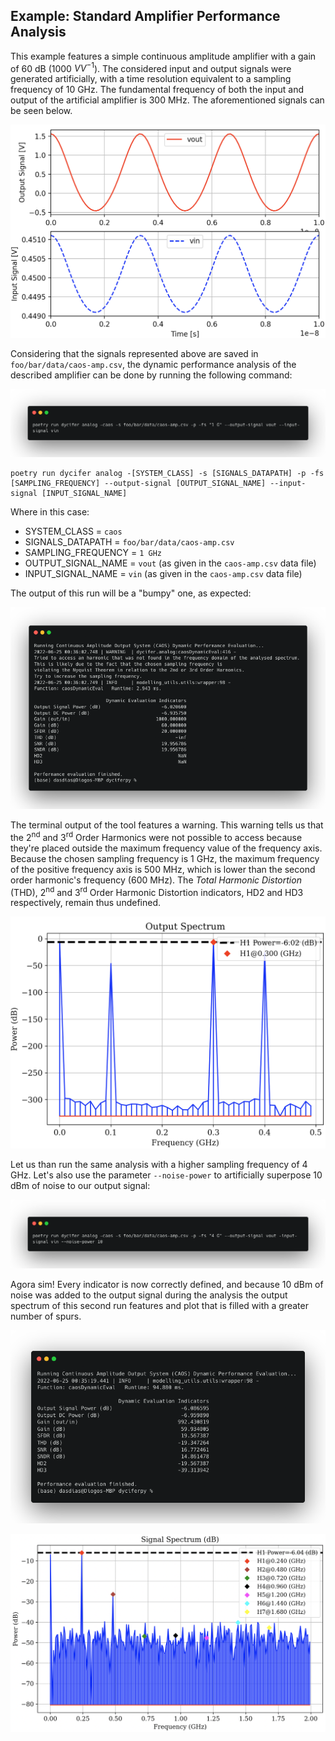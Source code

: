 ## Example: Standard Amplifier Performance Analysis

This example features a simple continuous amplitude amplifier with a gain of 60 dB (1000 $VV^{-1}$). The considered input and output signals were generated artificially, with a time resolution equivalent to a sampling frequency of 10 GHz. The fundamental frequency of both the input and output of the artificial amplifier is 300 MHz. The aforementioned signals can be seen below.

![caos-amp-signals](./imgs/caos-amp-signals.png)

Considering that the signals represented above are saved in ```foo/bar/data/caos-amp.csv```, the dynamic performance analysis of the described amplifier can be done by running the following command:

![caos-amp-run](./imgs/caos-amp-terminal.png)
```
poetry run dycifer analog -[SYSTEM_CLASS] -s [SIGNALS_DATAPATH] -p -fs [SAMPLING_FREQUENCY] --output-signal [OUTPUT_SIGNAL_NAME] --input-signal [INPUT_SIGNAL_NAME]
```

Where in this case:
- SYSTEM_CLASS = ```caos```
- SIGNALS_DATAPATH = ```foo/bar/data/caos-amp.csv```
- SAMPLING_FREQUENCY = ```1 GHz```
- OUTPUT_SIGNAL_NAME = ```vout``` (as given in the ```caos-amp.csv``` data file)
- INPUT_SIGNAL_NAME = ```vin``` (as given in the ```caos-amp.csv``` data file)


The output of this run will be a "bumpy" one, as expected:

![caos-amp-results](./imgs/caos-amp-results.png)

The terminal output of the tool features a warning. This warning tells us that the 2<sup>nd</sup> and 3<sup>rd</sup> Order Harmonics were not possible to access because they're placed outside the maximum frequency value of the frequency axis. \
Because the chosen sampling frequency is 1 GHz, the maximum frequency of the positive frequency axis is 500 MHz, which is lower than the second order harmonic's frequency (600 MHz). The *Total Harmonic Distortion* (THD), 2<sup>nd</sup> and 3<sup>rd</sup> Order Harmonic Distortion indicators, HD2 and HD3 respectively, remain thus undefined.

![caos-spectrum](./imgs/caos-amp-spectrum.png)

Let us than run the same analysis with a higher sampling frequency of 4 GHz. Let's also use the parameter ```--noise-power``` to artificially superpose 10 dBm of noise to our output signal:

![caos-amp-terminal2](.imgs/../imgs/caos-amp-terminal2.png)

Agora sim! Every indicator is now correctly defined, and because 10 dBm of noise was added to the output signal during the analysis the output spectrum of this second run features and plot that is filled with a greater number of spurs.

![caos-amp-results2](./imgs/caos-amp-results2.png)

![caos-amp-spectrum2](./imgs/caos-amp-spectrum2.png)
